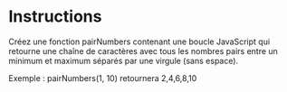# Instructions

Créez une fonction pairNumbers contenant une boucle JavaScript qui retourne une chaîne de caractères avec tous les nombres pairs entre un minimum et maximum séparés par une virgule (sans espace).

Exemple : pairNumbers(1, 10) retournera 2,4,6,8,10

<!-- > Si vous avez des difficultés, vous pouvez vous référer à la partie 2 du cours [Apprenez à programmer avec JavaScript](https://openclassrooms.com/fr/courses/7696886-apprenez-a-programmer-avec-javascript/8205116-apprehendez-la-logique-de-programmation) et les chapitres [Découvrez les structures conditionnelles](https://openclassrooms.com/fr/courses/7527306-decouvrez-le-fonctionnement-des-algorithmes/7759802-decouvrez-les-structures-conditionnelles) et [Ajoutez une boucle](https://openclassrooms.com/fr/courses/7527306-decouvrez-le-fonctionnement-des-algorithmes/7759934-ajoutez-une-boucle) du cours Découvrez le fonctionnement des algorithmes. -->
